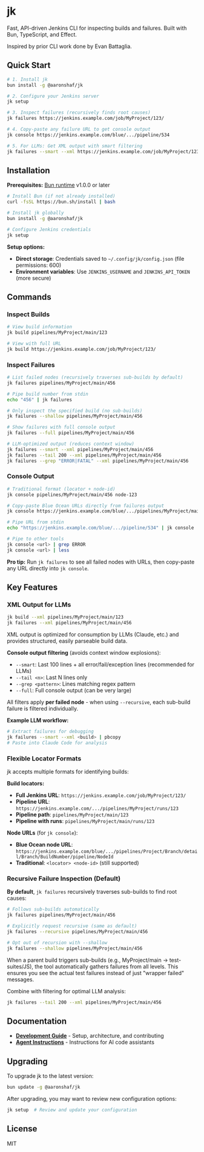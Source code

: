 # jk

Fast, API-driven Jenkins CLI for inspecting builds and failures. Built with Bun, TypeScript, and Effect.

Inspired by prior CLI work done by Evan Battaglia.

## Quick Start

```bash
# 1. Install jk
bun install -g @aaronshaf/jk

# 2. Configure your Jenkins server
jk setup

# 3. Inspect failures (recursively finds root causes)
jk failures https://jenkins.example.com/job/MyProject/123/

# 4. Copy-paste any failure URL to get console output
jk console https://jenkins.example.com/blue/.../pipeline/534

# 5. For LLMs: Get XML output with smart filtering
jk failures --smart --xml https://jenkins.example.com/job/MyProject/123/ | pbcopy
```

## Installation

**Prerequisites:** [Bun runtime](https://bun.sh) v1.0.0 or later

```bash
# Install Bun (if not already installed)
curl -fsSL https://bun.sh/install | bash

# Install jk globally
bun install -g @aaronshaf/jk

# Configure Jenkins credentials
jk setup
```

**Setup options:**
- **Direct storage**: Credentials saved to `~/.config/jk/config.json` (file permissions: 600)
- **Environment variables**: Use `JENKINS_USERNAME` and `JENKINS_API_TOKEN` (more secure)

## Commands

### Inspect Builds

```bash
# View build information
jk build pipelines/MyProject/main/123

# View with full URL
jk build https://jenkins.example.com/job/MyProject/123/
```

### Inspect Failures

```bash
# List failed nodes (recursively traverses sub-builds by default)
jk failures pipelines/MyProject/main/456

# Pipe build number from stdin
echo "456" | jk failures

# Only inspect the specified build (no sub-builds)
jk failures --shallow pipelines/MyProject/main/456

# Show failures with full console output
jk failures --full pipelines/MyProject/main/456

# LLM-optimized output (reduces context window)
jk failures --smart --xml pipelines/MyProject/main/456
jk failures --tail 200 --xml pipelines/MyProject/main/456
jk failures --grep "ERROR|FATAL" --xml pipelines/MyProject/main/456
```

### Console Output

```bash
# Traditional format (locator + node-id)
jk console pipelines/MyProject/main/456 node-123

# Copy-paste Blue Ocean URLs directly from failures output
jk console https://jenkins.example.com/blue/.../pipelines/MyProject/main/detail/main/154928/pipeline/534

# Pipe URL from stdin
echo "https://jenkins.example.com/blue/.../pipeline/534" | jk console

# Pipe to other tools
jk console <url> | grep ERROR
jk console <url> | less
```

**Pro tip:** Run `jk failures` to see all failed nodes with URLs, then copy-paste any URL directly into `jk console`.

## Key Features

### XML Output for LLMs

```bash
jk build --xml pipelines/MyProject/main/123
jk failures --xml pipelines/MyProject/main/456
```

XML output is optimized for consumption by LLMs (Claude, etc.) and provides structured, easily parseable build data.

**Console output filtering** (avoids context window explosions):
- `--smart`: Last 100 lines + all error/fail/exception lines (recommended for LLMs)
- `--tail <n>`: Last N lines only
- `--grep <pattern>`: Lines matching regex pattern
- `--full`: Full console output (can be very large)

All filters apply **per failed node** - when using `--recursive`, each sub-build failure is filtered individually.

**Example LLM workflow:**
```bash
# Extract failures for debugging
jk failures --smart --xml <build> | pbcopy
# Paste into Claude Code for analysis
```

### Flexible Locator Formats

jk accepts multiple formats for identifying builds:

**Build locators:**
- **Full Jenkins URL**: `https://jenkins.example.com/job/MyProject/123/`
- **Pipeline URL**: `https://jenkins.example.com/.../pipelines/MyProject/runs/123`
- **Pipeline path**: `pipelines/MyProject/main/123`
- **Pipeline with runs**: `pipelines/MyProject/main/runs/123`

**Node URLs** (for `jk console`):
- **Blue Ocean node URL**: `https://jenkins.example.com/blue/.../pipelines/Project/Branch/detail/Branch/BuildNumber/pipeline/NodeId`
- **Traditional**: `<locator> <node-id>` (still supported)

### Recursive Failure Inspection (Default)

**By default**, `jk failures` recursively traverses sub-builds to find root causes:

```bash
# Follows sub-builds automatically
jk failures pipelines/MyProject/main/456

# Explicitly request recursive (same as default)
jk failures --recursive pipelines/MyProject/main/456

# Opt out of recursion with --shallow
jk failures --shallow pipelines/MyProject/main/456
```

When a parent build triggers sub-builds (e.g., MyProject/main → test-suites/JS), the tool automatically gathers failures from all levels. This ensures you see the actual test failures instead of just "wrapper failed" messages.

Combine with filtering for optimal LLM analysis:
```bash
jk failures --tail 200 --xml pipelines/MyProject/main/456
```

## Documentation

- [**Development Guide**](DEVELOPMENT.md) - Setup, architecture, and contributing
- [**Agent Instructions**](AGENTS.md) - Instructions for AI code assistants

## Upgrading

To upgrade jk to the latest version:

```bash
bun update -g @aaronshaf/jk
```

After upgrading, you may want to review new configuration options:

```bash
jk setup  # Review and update your configuration
```

## License

MIT

